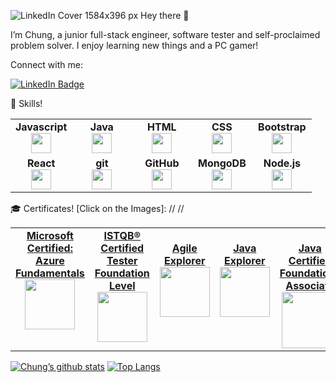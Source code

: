 ![LinkedIn Cover 1584x396 px](https://user-images.githubusercontent.com/100369959/208345466-de20da63-fc98-41bc-8d59-19a9864e8d5b.jpeg)
Hey there 👋

I’m Chung, a junior full-stack engineer, software tester and self-proclaimed problem solver. I enjoy learning new things and a PC gamer!

Connect with me: 

[![LinkedIn Badge](https://img.shields.io/badge/LinkedIn-Profile-informational?style=flat&logo=linkedin&logoColor=white&color=0D76A8)](https://www.linkedin.com/in/justin-ho-amimeche-260055114/)




💼 Skills!
<table width="320px">
    <tbody>
        <tr valign="top">
            <td width="80px" align="center">
            <span><strong>Javascript</strong></span><br>
            <img height="32px" src="https://cdn.jsdelivr.net/gh/devicons/devicon/icons/javascript/javascript-original.svg">
            </td>
            <td width="80px" align="center">
            <span><strong>Java</strong></span><br>
            <img height="32" src="https://cdn.jsdelivr.net/gh/devicons/devicon/icons/java/java-original.svg">
            </td>
            <td width="80px" align="center">
            <span><strong>HTML</strong></span><br>
            <img height="32" src="https://cdn.jsdelivr.net/gh/devicons/devicon/icons/html5/html5-original.svg">
            </td>
            <td width="80px" align="center">
            <span><strong>CSS</strong></span><br>
            <img height="32px" src="https://cdn.jsdelivr.net/gh/devicons/devicon/icons/css3/css3-original.svg">
            </td>
            <td width="80px" align="center">
            <span><strong>Bootstrap</strong></span><br>
            <img height="32px" src="https://cdn.jsdelivr.net/gh/devicons/devicon/icons/bootstrap/bootstrap-original.svg">
            </td>
        </tr>
        <tr valign="top">
            <td width="80px" align="center">
            <span><strong>React</strong></span><br>
            <img height="32px" src="https://cdn.jsdelivr.net/gh/devicons/devicon/icons/react/react-original.svg">
            </td>
            <td width="80px" align="center">
            <span><strong>git</strong></span><br>
            <img height="32px" src="https://cdn.jsdelivr.net/gh/devicons/devicon/icons/git/git-plain.svg">
            </td>
            <td width="80px" align="center">
            <span><strong>GitHub</strong></span><br>
            <img height="32px" src="https://cdn.jsdelivr.net/gh/devicons/devicon/icons/github/github-original.svg">
            <td width="80px" align="center">
            <span><strong>MongoDB</strong></span><br>
            <img height="32px" src="https://cdn.jsdelivr.net/gh/devicons/devicon/icons/mongodb/mongodb-original-wordmark.svg">
            </td>
           <td width="80px" align="center">
            <span><strong>Node.js</strong></span><br>
            <img height="32px" src="https://cdn.jsdelivr.net/gh/devicons/devicon/icons/nodejs/nodejs-original-wordmark.svg">
            </td>
          
          
          
   </table>
 🎓 Certificates! [Click on the Images]:
<table width="800px">
    <tbody>
      <tr valign="top">
            <td width="30px" align="center">
            <a href="https://www.credly.com/badges/b2c745ec-18d2-4f23-af5f-6c75cc4f4567/public_url" target="_blank" rel="noreferrer">
            <span><strong>Microsoft Certified: Azure <br>Fundamentals</strong></span><br>
            <img height="80px" src="https://i.ibb.co/g7KkWFN/Mc.png">
            </a>
            </td>
            <td width="30px" align="center">
            <a href="https://www.credly.com/badges/e9c9facb-0366-4811-8461-fd23bc042659/public_url" target="_blank" rel="noreferrer">
            <span><strong>ISTQB® Certified Tester Foundation Level</strong></span><br>
            <img height="80px" src="https://images.credly.com/size/340x340/images/12c64ffc-c5af-4be8-8fdc-8de91879be44/Brightest_CTFL.png">
            </a>
            </td>
           <td width="30px" align="center">
           <a href="https://www.credly.com/badges/c1c4454f-15b7-4c5e-bea5-15844c94a0ce/public_url" target="_blank" rel="noreferrer">
            <span><strong><br>Agile <br>Explorer</strong></span><br>
            <img height="80px" src="https://images.credly.com/size/340x340/images/3b7846e2-bdbd-4ed6-8543-182f47502190/image.png">
            </a>
            </td>
               <td width="50px" align="center">
                <a href="https://learn.oracle.com/ols/learning-path/java-explorer/40805/79726" target="_blank" rel="noreferrer">
            <span><strong><br>Java <br> Explorer</strong></span><br>
            <!-- <img height="80px" src="https://learn.oracle.com/education/html/ols4/php/decodeImg.php?file=79726"> -->
             <img height="80px" src="https://i.ibb.co/xsZPR4V/JavaExx.png"> 
            </a>
            </td>
          //
          <td width="90px" align="center">
                <a href="https://catalog-education.oracle.com/pls/certview/sharebadge?id=F6918E83A409B8A40947B38702A693E314BC17C7D1BF88372753887C4F04488C" target="_blank" rel="noreferrer">
            <span><strong><br>Java Certified <br>  Foundations Associate</strong></span><br>
            <!-- <img height="80px" src="https://learn.oracle.com/education/html/ols4/php/decodeImg.php?file=79726"> -->
             <img height="90px" src="https://brm-workforce.oracle.com/pdf/certview/images/JAVA8OJA.png"> 
            </a>
            </td>
          //
</tr>
</tbody>
</table>

[![Chung’s github stats](https://github-readme-stats.vercel.app/api?username=hochungyan)](https://github.com/hochungyan)
[![Top Langs](https://github-readme-stats.vercel.app/api/top-langs/?username=hochungyan&layout=compact)](https://github.com/hochungyan)
<!--
**hochungyan/hochungyan** is a ✨ _special_ ✨ repository because its `README.md` (this file) appears on your GitHub profile.

Here are some ideas to get you started:

- 🔭 I’m currently working on ...
- 🌱 I’m currently learning ...
- 👯 I’m looking to collaborate on ...
- 🤔 I’m looking for help with ...
- 💬 Ask me about ...
- 📫 How to reach me: ...
- 😄 Pronouns: ...
- ⚡ Fun fact: ...
-->
